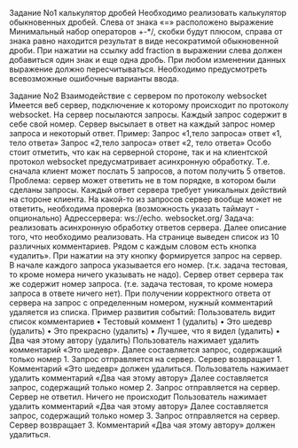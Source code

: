 Задание No1 калькулятор дробей
Необходимо реализовать калькулятор обыкновенных дробей. Слева от знака «=» расположено выражение Минимальный набор операторов +-*/, скобки будут плюсом, справа от знака равно находится результат в виде несократимой обыкновенной дроби. При нажатии на ссылку add fraction в выражении слева должен добавиться один знак и еще одна дробь. При любом изменении данных выражение должно пересчитываться. Необходимо предусмотреть всевозможные ошибочные варианты ввода.

Задание No2 Взаимодействие с сервером по протоколу websocket
Имеется веб сервер, подключение к которому происходит по протоколу websocket. На сервер посылаются запросы. Каждый запрос содержит в себе свой номер. Сервер высылает в ответ на каждый запрос номер запроса и некоторый ответ.
Пример:
Запрос «1,тело запроса» ответ «1, тело ответа» Запрос «2,тело запроса» ответ «2, тело ответа»
Особо стоит отметить, что как на серверной стороне, так и на клиентской протокол websocket предусматривает асинхронную обработку. Т.е. сначала клиент может послать 5 запросов, а потом получить 5 ответов.
Проблема: сервер может ответить не в том порядке, в котором были сделаны запросы. Каждый ответ сервера требует уникальных действий на стороне клиента. На какой-то из запросов сервер вообще может не ответить, необходима проверка (возможность указать таймаут - опционально)
Адрессервера: ws://echo. websocket.org/
Задача: реализовать асинхронную обработку ответов сервера. Далее описание того, что необходимо реализовать.
На странице выведен список из 10 различных комментариев. Рядом с каждым словом есть кнопка «удалить».
При нажатии на эту кнопку формируется запрос на сервер.
В начале каждого запроса указывается его номер.
(т.к. задача тестовая, то кроме номера ничего указывать не надо).
Сервер ответ сервера так же содержит номер запроса.
(т.е. задача тестовая, то кроме номера запроса в ответе ничего нет).
При получении корректного ответа от сервера на запрос с определенным номером, нужный комментарий удаляется из списка.
Пример развития событий:
Пользователь видит список комментариев
• Тестовый коммент 1 (удалить)
• Это шедевр (удалить)
• Это прекрасно (удалить)
• Лучшее, что я видел (удалить)
• Два чая этому автору (удалить)
Пользователь нажимает удалить комментарий «Это шедевр». Далее составляется запрос, содержащий только номер 1. Запрос отправляется на сервер. Сервер возвращает 1. Комментарий «Это шедевр» должен удалиться.
Пользователь нажимает удалить комментарий «Два чая этому автору» Далее составляется запрос, содержащий только номер 2.
Запрос отправляется на сервер. Сервер не ответил. Ничего не происходит
Пользователь нажимает удалить комментарий «Два чая этому автору» Далее составляется запрос, содержащий только номер 3.
Запрос отправляется на сервер. Сервер возвращает 3.
Комментарий «Два чая этому автору» должен удалиться.
